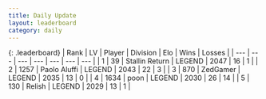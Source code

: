 ```yaml
---
title: Daily Update
layout: leaderboard
category: daily
---
```


{: .leaderboard}
| Rank | LV | Player | Division | Elo | Wins | Losses |
| --- | --- | --- | --- | --- | --- | --- |
| <span data-change="64">1</span> | 39 | <span title="ID: 771612">Stallin Return</span> | LEGEND | <span data-change="193">2047</span> | <span data-change="11">16</span> | <span data-change="0">1</span> |
| <span data-change="-1">2</span> | 1257 | <span title="ID: 512212">Paolo Aluffi</span> | LEGEND | <span data-change="7">2043</span> | <span data-change="1">22</span> | <span data-change="0">3</span> |
| <span data-change="77">3</span> | 870 | <span title="ID: 90817">ZedGamer</span> | LEGEND | <span data-change="209">2035</span> | <span data-change="6">13</span> | <span data-change="0">0</span> |
| <span data-change="0">4</span> | 1634 | <span title="ID: 540690">poon</span> | LEGEND | <span data-change="5">2030</span> | <span data-change="2">26</span> | <span data-change="1">14</span> |
| <span data-change="-2">5</span> | 130 | <span title="ID: 758005">Relish</span> | LEGEND | <span data-change="0">2029</span> | <span data-change="0">13</span> | <span data-change="0">1</span> |